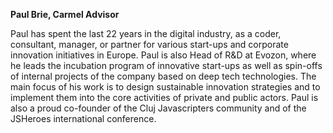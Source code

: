 **Paul Brie, Carmel Advisor**

Paul has spent the last 22 years in the digital industry, as a coder, consultant, manager, or partner for various start-ups and corporate innovation initiatives in Europe.
Paul is also Head of R&D at Evozon, where he leads the incubation program of innovative start-ups as well as spin-offs of internal projects of the company based on deep tech technologies.
The main focus of his work is to design sustainable innovation strategies and to implement them into the core activities of private and public actors. Paul is also a proud co-founder of the Cluj Javascripters community and of the JSHeroes international conference.

